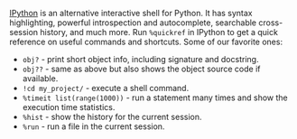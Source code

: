 [IPython](https://ipython.org/) is an alternative interactive shell for Python. It has syntax highlighting, powerful introspection and autocomplete, searchable cross-session history, and much more. Run `%quickref` in IPython to get a quick reference on useful commands and shortcuts. Some of our favorite ones:

+ `obj?` - print short object info, including signature and docstring.
+ `obj??` - same as above but also shows the object source code if available.
+ `!cd my_project/` - execute a shell command.
+ `%timeit list(range(1000))` - run a statement many times and show the execution time statistics.
+ `%hist` - show the history for the current session.
+ `%run` - run a file in the current session.
